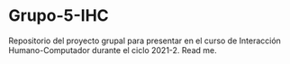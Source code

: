 # Grupo-5-IHC
Repositorio del proyecto grupal para presentar en el curso de Interacción Humano-Computador durante el ciclo 2021-2.
Read me.
